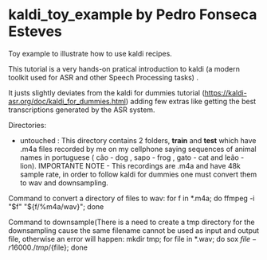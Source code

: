 # kaldi_toy_example by Pedro Fonseca Esteves
Toy example to illustrate how to use kaldi recipes.

This tutorial is a very hands-on pratical introduction to kaldi (a modern toolkit used for ASR and other Speech Processing tasks) . 

It justs slightly deviates from the kaldi for dummies tutorial (https://kaldi-asr.org/doc/kaldi_for_dummies.html) adding few extras like getting the best transcriptions generated by the ASR system.

Directories:

- untouched : This directory contains 2 folders, **train** and **test** which have .m4a files recorded by me on my cellphone saying sequences of animal names in portuguese ( cão - dog , sapo - frog , gato - cat and leão - lion). IMPORTANTE NOTE - This recordings are .m4a and have 48k sample rate, in order to follow kaldi for dummies one must convert them to wav and downsampling. 

Command to convert a directory of files to wav: 
  for f in *.m4a; do ffmpeg  -i "$f" "${f/%m4a/wav}"; done

Command to downsample(There is a need to create a tmp directory for the downsampling cause the same filename cannot be used as input and output file, otherwise an error will happen: 
  mkdir tmp; for file in *.wav; do sox ${file} -r 16000 ./tmp/${file}; done 
